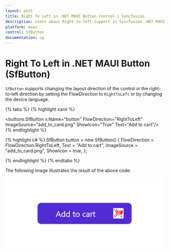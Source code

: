 ```yaml
---
layout: post
title: Right To Left in .NET MAUI Button Control | Syncfusion
description: Learn about Right-to-left support in Syncfusion .NET MAUI Button (SfButton) control and more.
platform: maui
control: SfButton
documentation: ug
---
```


# Right To Left in .NET MAUI Button (SfButton)

`SfButton` supports changing the layout direction of the control in the right-to-left direction by setting the FlowDirection to `RightToLeft` or by changing the device language.

{% tabs %}
{% highlight xaml %}

<buttons:SfButton x:Name="button"
                FlowDirection="RightToLeft"
                ImageSource="add_to_card.png"
                ShowIcon="True" 
                Text="Add to cart"/>
{% endhighlight %}

{% highlight c# %}
SfButton button = new SfButton()
{
    FlowDirection = FlowDirection.RightToLeft,
    Text = "Add to cart",
    ImageSource = "add_to_card.png",
    ShowIcon = true,
};

{% endhighlight %}
{% endtabs %}

The following image illustrates the result of the above code:

![.NET MAUI RTL support](images/right-to-left/RTL.png)
